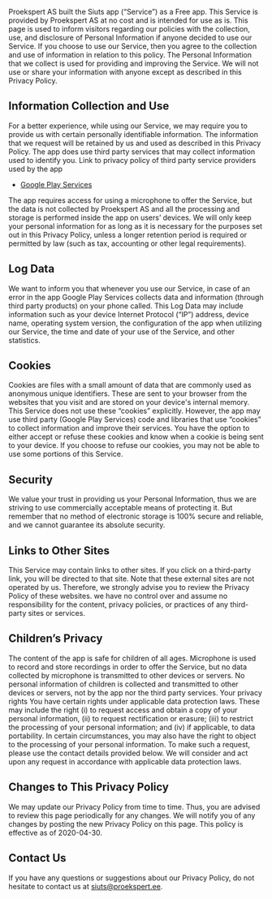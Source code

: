 Proekspert AS built the Siuts app (“Service”) as a Free app. This Service is provided by Proekspert AS at no cost and is intended for use as is.
This page is used to inform visitors regarding our policies with the collection, use, and disclosure of Personal Information if anyone decided to use our Service.
If you choose to use our Service, then you agree to the collection and use of information in relation to this policy. The Personal Information that we collect is used for providing and improving the Service. We will not use or share your information with anyone except as described in this Privacy Policy. 
 
 
## Information Collection and Use
For a better experience, while using our Service, we may require you to provide us with certain personally identifiable information. The information that we request will be retained by us and used as described in this Privacy Policy.
The app does use third party services that may collect information used to identify you. Link to privacy policy of third party service providers used by the app
 * [Google Play Services](https://www.google.com/policies/privacy/)
 
The app requires access for using a microphone to offer the Service, but the data is not collected by Proekspert AS and all the processing and storage is performed inside the app on users’ devices.
We will only keep your personal information for as long as it is necessary for the purposes set out in this Privacy Policy, unless a longer retention period is required or permitted by law (such as tax, accounting or other legal requirements). 
 
## Log Data
We want to inform you that whenever you use our Service, in case of an error in the app Google Play Services collects data and information (through third party products) on your phone called. This Log Data may include information such as your device Internet Protocol (“IP”) address, device name, operating system version, the configuration of the app when utilizing our Service, the time and date of your use of the Service, and other statistics.
 
## Cookies
Cookies are files with a small amount of data that are commonly used as anonymous unique identifiers. These are sent to your browser from the websites that you visit and are stored on your device's internal memory.
This Service does not use these “cookies” explicitly. However, the app may use third party (Google Play Services) code and libraries that use “cookies” to collect information and improve their services. You have the option to either accept or refuse these cookies and know when a cookie is being sent to your device. If you choose to refuse our cookies, you may not be able to use some portions of this Service.
 

## Security
We value your trust in providing us your Personal Information, thus we are striving to use commercially acceptable means of protecting it. But remember that no method of electronic storage is 100% secure and reliable, and we cannot guarantee its absolute security.
 
## Links to Other Sites
This Service may contain links to other sites. If you click on a third-party link, you will be directed to that site. Note that these external sites are not operated by us. Therefore, we strongly advise you to review the Privacy Policy of these websites. we have no control over and assume no responsibility for the content, privacy policies, or practices of any third-party sites or services.
 
## Children’s Privacy
The content of the app is safe for children of all ages. Microphone is used to record and store recordings in order to offer the Service, but no data collected by microphone is transmitted to other devices or servers. No personal information of children is collected and transmitted to other devices or servers, not by the app nor the third party services.
Your privacy rights
You have certain rights under applicable data protection laws. These may include the right (i) to request access and obtain a copy of your personal information, (ii) to request rectification or erasure; (iii) to restrict the processing of your personal information; and (iv) if applicable, to data portability. In certain circumstances, you may also have the right to object to the processing of your personal information. To make such a request, please use the contact details provided below. We will consider and act upon any request in accordance with applicable data protection laws.

## Changes to This Privacy Policy
We may update our Privacy Policy from time to time. Thus, you are advised to review this page periodically for any changes. We will notify you of any changes by posting the new Privacy Policy on this page.
This policy is effective as of 2020-04-30.
 
## Contact Us
If you have any questions or suggestions about our Privacy Policy, do not hesitate to contact us at siuts@proekspert.ee.
